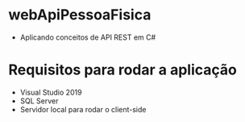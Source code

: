 # webApiPessoaFisica

- Aplicando conceitos de API REST em C#

# Requisitos para rodar a aplicação

- Visual Studio 2019
- SQL Server
- Servidor local para rodar o client-side
